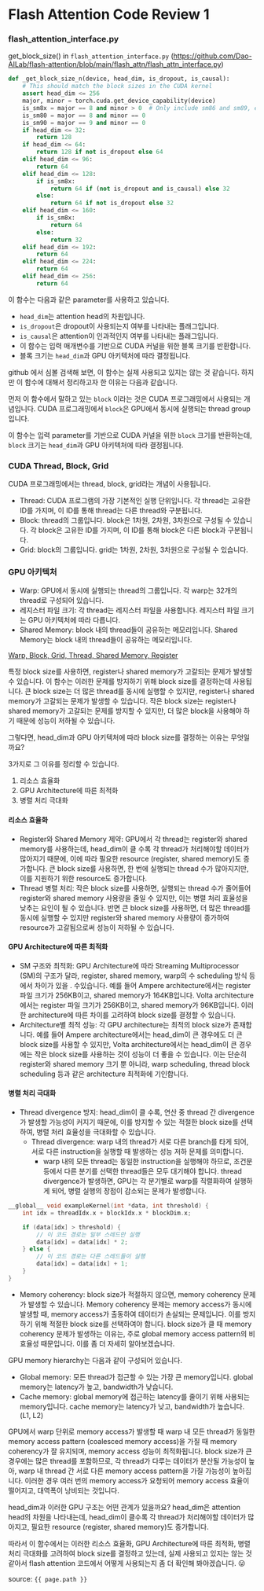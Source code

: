 # Flash Attention Code Review 1

### flash_attention_interface.py

get_block_size() in `flash_attention_interface.py` 
(https://github.com/Dao-AILab/flash-attention/blob/main/flash_attn/flash_attn_interface.py)

```python
def _get_block_size_n(device, head_dim, is_dropout, is_causal):
    # This should match the block sizes in the CUDA kernel
    assert head_dim <= 256
    major, minor = torch.cuda.get_device_capability(device)
    is_sm8x = major == 8 and minor > 0  # Only include sm86 and sm89, exclude sm80 (A100)
    is_sm80 = major == 8 and minor == 0
    is_sm90 = major == 9 and minor == 0
    if head_dim <= 32:
        return 128
    if head_dim <= 64:
        return 128 if not is_dropout else 64
    elif head_dim <= 96:
        return 64
    elif head_dim <= 128:
        if is_sm8x:
            return 64 if (not is_dropout and is_causal) else 32
        else:
            return 64 if not is_dropout else 32
    elif head_dim <= 160:
        if is_sm8x:
            return 64
        else:
            return 32
    elif head_dim <= 192:
        return 64
    elif head_dim <= 224:
        return 64
    elif head_dim <= 256:
        return 64
```

이 함수는 다음과 같은 parameter를 사용하고 있습니다. 
- `head_dim`는 attention head의 차원입니다.
- `is_dropout`은 dropout이 사용되는지 여부를 나타내는 플래그입니다.
- `is_causal`은 attention이 인과적인지 여부를 나타내는 플래그입니다.
- 이 함수는 입력 매개변수를 기반으로 CUDA 커널을 위한 블록 크기를 반환합니다.
- 블록 크기는 `head_dim`과 GPU 아키텍처에 따라 결정됩니다.

github 에서 심볼 검색해 보면, 이 함수는 실제 사용되고 있지는 않는 것 같습니다. 하지만 이 함수에 대해서 정리하고자 한 이유는 다음과 같습니다. 

먼저 이 함수에서 말하고 있는 `block` 이라는 것은 CUDA 프로그래밍에서 사용되는 개념입니다. CUDA 프로그래밍에서 `block`은 GPU에서 동시에 실행되는 thread group입니다.

이 함수는 입력 parameter를 기반으로 CUDA 커널을 위한 `block` 크기를 반환하는데, `block` 크기는 `head_dim`과 GPU 아키텍처에 따라 결정됩니다.

### CUDA Thread, Block, Grid

CUDA 프로그래밍에서는 thread, block, grid라는 개념이 사용됩니다.

- Thread: CUDA 프로그램의 가장 기본적인 실행 단위입니다. 각 thread는 고유한 ID를 가지며, 이 ID를 통해 thread는 다른 thread와 구분됩니다.
- Block: thread의 그룹입니다. block은 1차원, 2차원, 3차원으로 구성될 수 있습니다. 각 block은 고유한 ID를 가지며, 이 ID를 통해 block은 다른 block과 구분됩니다.
- Grid: block의 그룹입니다. grid는 1차원, 2차원, 3차원으로 구성될 수 있습니다.


### GPU 아키텍처

- Warp: GPU에서 동시에 실행되는 thread의 그룹입니다. 각 warp는 32개의 thread로 구성되어 있습니다.
- 레지스터 파일 크기: 각 thread는 레지스터 파일을 사용합니다. 레지스터 파일 크기는 GPU 아키텍처에 따라 다릅니다.
- Shared Memory: block 내의 thread들이 공유하는 메모리입니다. Shared Memory는 block 내의 thread들이 공유하는 메모리입니다.

[Warp, Block, Grid, Thread, Shared Memory, Register](/Users/dhihm/source/dhihm.github.io/IT/LLM/CUDA/cuda_review_1.md)

특정 block size를 사용하면, register나 shared memory가 고갈되는 문제가 발생할 수 있습니다. 이 함수는 이러한 문제를 방지하기 위해 block size를 결정하는데 사용됩니다.
큰 block size는 더 많은 thread를 동시에 실행할 수 있지만, register나 shared memory가 고갈되는 문제가 발생할 수 있습니다.
작은 block size는 register나 shared memory가 고갈되는 문제를 방지할 수 있지만, 더 많은 block을 사용해야 하기 때문에 성능이 저하될 수 있습니다.

그렇다면, head_dim과 GPU 아키텍처에 따라 block size를 결정하는 이유는 무엇일까요?

3가지로 그 이유를 정리할 수 있습니다.

1. 리소스 효율화
2. GPU Architecture에 따른 최적화
3. 병렬 처리 극대화

#### 리소스 효율화

- Register와 Shared Memory 제약: GPU에서 각 thread는 register와 shared memory를 사용하는데, head_dim이 클 수록 각 thread가 처리해야할 데이터가 많아지기 때문에, 이에 따라 필요한 resource (register, shared memory)도 증가합니다. 큰 block size를 사용하면, 한 번에 실행되는 thread 수가 많아지지만, 이를 지원하기 위한 resource도 증가합니다. 
- Thread 병렬 처리: 작은 block size를 사용하면, 실행되는 thread 수가 줄어들어 register와 shared memory 사용량을 줄일 수 있지만, 이는 병렬 처리 효율성을 낮추는 요인이 될 수 있습니다. 반면 큰 block size를 사용하면, 더 많은 thread를 동시에 실행할 수 있지만 register와 shared memory 사용량이 증가하여 resource가 고갈됨으로써 성능이 저하될 수 있습니다.

#### GPU Architecture에 따른 최적화

- SM 구조와 최적화: GPU Architecture에 따라 Streaming Multiprocessor (SM)의 구조가 달라, register, shared memory, warp의 수 scheduling 방식 등에서 차이가 있을 . 수있습니다. 예를 들어 Ampere architecture에서는 register 파일 크기가 256KB이고, shared memory가 164KB입니다. Volta architecture에서는 register 파일 크기가 256KB이고, shared memory가 96KB입니다. 이러한 architecture에 따른 차이를 고려하여 block size를 결정할 수 있습니다.
- Architecture별 최적 성능: 각 GPU architecture는 최적의 block size가 존재합니다. 예를 들어 Ampere architecture에서는 head_dim이 큰 경우에도 더 큰 block size를 사용할 수 있지만, Volta architecture에서는 head_dim이 큰 경우에는 작은 block size를 사용하는 것이 성능이 더 좋을 수 있습니다. 이는 단순히 register와 shared memory 크기 뿐 아니라, warp scheduling, thread block scheduling 등과 같은 architecture 최적화에 기인합니다. 

#### 병렬 처리 극대화

- Thread divergence 방지: head_dim이 클 수록, 연산 중 thread 간 divergence가 발생할 가능성이 커지기 때문에, 이를 방지할 수 있는 적절한 block size를 선택하여, 병렬 처리 효율성을 극대화할 수 있습니다.
  - Thread divergence: warp 내의 thread가 서로 다른 branch를 타게 되어, 서로 다른 instruction을 실행할 때 발생하는 성능 저하 문제를 의미합니다.
    - warp 내의 모든 thread는 동일한 instruction을 실행해야 하므로, 조건문 등에서 다른 분기를 선택한 thread들은 모두 대기해야 합니다. thread divergence가 발생하면, GPU는 각 분기별로 warp를 직렬화하여 실행하게 되어, 병렬 실행의 장점이 감소되는 문제가 발생합니다. 

 
```c++
__global__ void exampleKernel(int *data, int threshold) {
    int idx = threadIdx.x + blockIdx.x * blockDim.x;

    if (data[idx] > threshold) {
        // 이 코드 경로는 일부 스레드만 실행
        data[idx] = data[idx] * 2;
    } else {
        // 이 코드 경로는 다른 스레드들이 실행
        data[idx] = data[idx] + 1;
    }
}
```

- Memory coherency: block size가 적절하지 않으면, memory coherency 문제가 발생할 수 있습니다. Memory coherency 문제는 memory access가 동시에 발생할 때, memory access가 출동하여 데이터가 손실되는 문제입니다. 이를 방지하기 위해 적절한 block size를 선택하여야 합니다. block size가 클 때 memory coherency 문제가 발생하는 이유는, 주로 global memory access pattern의 비효율성 때문입니다. 이를 좀 더 자세히 알아보겠습니다. 

GPU memory hierarchy는 다음과 같이 구성되어 있습니다.

- Global memory: 모든 thread가 접근할 수 있는 가장 큰 memory입니다. global memory는 latency가 높고, bandwidth가 낮습니다.
- Cache memory: global memory에 접근하는 latency를 줄이기 위해 사용되는 memory입니다. cache memory는 latency가 낮고, bandwidth가 높습니다. (L1, L2)

GPU에서 warp 단위로 memory access가 발생할 때 warp 내 모든 thread가 동일한 memory access pattern (coalesced memory access)을 가질 때 memory coherency가 잘 유지되며, memory access 성능이 최적화됩니다. block size가 큰 경우에는 많은 thread를 포함하므로, 각 thread가 다루는 데이터가 분산될 가능성이 높아, warp 내 thread 간 서로 다른 memory access pattern을 가질 가능성이 높아집니다. 이러한 경우 여러 번의 memory access가 요청되어 memory access 효율이 떨어지고, 대역폭이 낭비되는 것입니다. 

head_dim과 이러한 GPU 구조는 어떤 관계가 있을까요?
head_dim은 attention head의 차원을 나타내는데, head_dim이 클수록 각 thread가 처리해야할 데이터가 많아지고, 필요한 resource (register, shared memory)도 증가합니다.

따라서 이 함수에서는 이러한 리소스 효율화, GPU Architecture에 따른 최적화, 병렬 처리 극대화를 고려하여 block size를 결정하고 있는데, 실제 사용되고 있지는 않는 것 같아서 flash attention 코드에서 어떻게 사용되는지 좀 더 확인해 봐야겠습니다. :stuck_out_tongue:

source: `{{ page.path }}`
